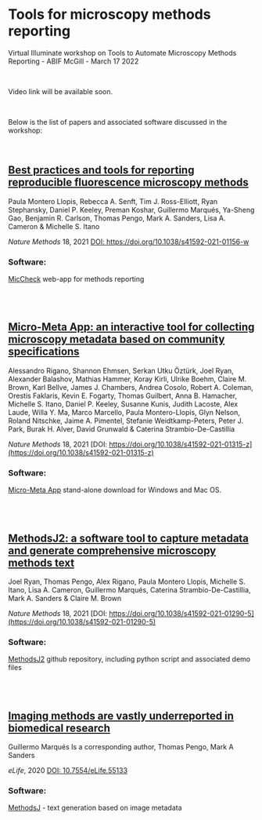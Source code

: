 # Tools for microscopy methods reporting

Virtual Illuminate workshop on Tools to Automate Microscopy Methods Reporting - ABIF McGill - March 17 2022

<br>

Video link will be available soon.

<br>

Below is the list of papers and associated software discussed in the workshop:

<br>

## [Best practices and tools for reporting reproducible fluorescence microscopy methods](https://www.nature.com/articles/s41592-021-01156-w)

Paula Montero Llopis, Rebecca A. Senft, Tim J. Ross-Elliott, Ryan Stephansky, Daniel P. Keeley, Preman Koshar, Guillermo Marqués, Ya-Sheng Gao, Benjamin R. Carlson, Thomas Pengo, Mark A. Sanders, Lisa A. Cameron & Michelle S. Itano 

*Nature Methods* 18, 2021 [DOI: https://doi.org/10.1038/s41592-021-01156-w ](https://doi.org/10.1038/s41592-021-01156-w)
<br>

### Software:

[MicCheck](https://rebecca-senft.shinyapps.io/MicCheck/) web-app for methods reporting



<br>

<br>

## [Micro-Meta App: an interactive tool for collecting microscopy metadata based on community specifications](https://www.nature.com/articles/s41592-021-01315-z)

Alessandro Rigano, Shannon Ehmsen, Serkan Utku Öztürk, Joel Ryan, Alexander Balashov, Mathias Hammer, Koray Kirli, Ulrike Boehm, Claire M. Brown, Karl Bellve, James J. Chambers, Andrea Cosolo, Robert A. Coleman, Orestis Faklaris, Kevin E. Fogarty, Thomas Guilbert, Anna B. Hamacher, Michelle S. Itano, Daniel P. Keeley, Susanne Kunis, Judith Lacoste, Alex Laude, Willa Y. Ma, Marco Marcello, Paula Montero-Llopis, Glyn Nelson, Roland Nitschke, Jaime A. Pimentel, Stefanie Weidtkamp-Peters, Peter J. Park, Burak H. Alver, David Grunwald & Caterina Strambio-De-Castillia

*Nature Methods* 18, 2021 [DOI: https://doi.org/10.1038/s41592-021-01315-z](https://doi.org/10.1038/s41592-021-01315-z)
<br>

### Software:


[Micro-Meta App](https://github.com/WU-BIMAC/MicroMetaApp-Electron/releases/tag/1.6.19-b1-1) stand-alone download for Windows and Mac OS.


<br>

<br>

## [MethodsJ2: a software tool to capture metadata and generate comprehensive microscopy methods text](https://www.nature.com/articles/s41592-021-01290-5)

Joel Ryan, Thomas Pengo, Alex Rigano, Paula Montero Llopis, Michelle S. Itano, Lisa A. Cameron, Guillermo Marqués, Caterina Strambio-De-Castillia, Mark A. Sanders & Claire M. Brown

*Nature Methods* 18, 2021 [DOI: https://doi.org/10.1038/s41592-021-01290-5](https://doi.org/10.1038/s41592-021-01290-5)
<br>

### Software:

[MethodsJ2](https://github.com/ABIF-McGill/MethodsJ2]) github repository, including python script and associated demo files

<br>



<br>

## [Imaging methods are vastly underreported in biomedical research](https://elifesciences.org/articles/55133)

Guillermo Marqués Is a corresponding author, Thomas Pengo, Mark A Sanders

*eLife*, 2020 [DOI: 10.7554/eLife.55133](https://doi.org/10.7554/eLife.55133)
<br>

### Software:

[MethodsJ](https://github.com/tp81/MethodsJ) - text generation based on image metadata

<br>





